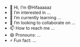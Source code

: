 - 👋 Hi, I’m @Hifaaaaaz
- 👀 I’m interested in ...
- 🌱 I’m currently learning ...
- 💞️ I’m looking to collaborate on ...
- 📫 How to reach me ...
- 😄 Pronouns: ...
- ⚡ Fun fact: ...

<!---
Hifaaaaaz/Hifaaaaaz is a ✨ special ✨ repository because its `README.md` (this file) appears on your GitHub profile.
You can click the Preview link to take a look at your changes.
--->
